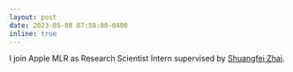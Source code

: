 ```yaml
---
layout: post
date: 2023-05-08 07:59:00-0400
inline: true
---
```

I join Apple MLR as Research Scientist Intern supervised by [Shuangfei Zhai](https://www.linkedin.com/in/shuangfei-zhai/).